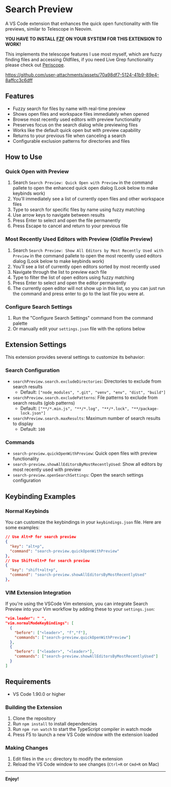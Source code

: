 # Search Preview

A VS Code extension that enhances the quick open functionality with file previews, similar to Telescope in Neovim. 

**YOU HAVE TO INSTALL [FZF](https://github.com/junegunn/fzf) ON YOUR SYSTEM FOR THIS EXTENSION TO WORK!**

This implements the telescope features I use most myself, which are fuzzy finding files and accessing Oldfiles, if you need Live Grep functionality please check out [Periscope](https://github.com/joshmu/periscope).



https://github.com/user-attachments/assets/70a98df7-5124-41b9-89e4-8affcc3c6dff


## Features
- Fuzzy search for files by name with real-time preview
- Shows open files and workspace files immediately when opened
- Browse most recently used editors with preview functionality
- Preserves focus on the search dialog while previewing files
- Works like the default quick open but with preview capability
- Returns to your previous file when canceling a search
- Configurable exclusion patterns for directories and files

## How to Use

### Quick Open with Preview 

1. Search `Search Preview: Quick Open with Preview` in the command pallete to open the enhanced quick open dialog (Look below to make keybinds work)
2. You'll immediately see a list of currently open files and other workspace files
3. Type to search for specific files by name using fuzzy matching
5. Use arrow keys to navigate between results
7. Press Enter to select and open the file permanently
8. Press Escape to cancel and return to your previous file

### Most Recently Used Editors with Preview (Oldfile Preview)

1. Search `Search Preview: Show All Editors by Most Recently Used with Preview` in the command pallete to open the most recently used editors dialog (Look below to make keybinds work)
2. You'll see a list of currently open editors sorted by most recently used
3. Navigate through the list to preview each file
4. Type to filter the list of open editors using fuzzy matching
5. Press Enter to select and open the editor permanently
6. The currently open editor will not show up in this list, so you can just run the command and press enter to go to the last file you were at.

### Configure Search Settings

1. Run the "Configure Search Settings" command from the command palette
2. Or manually edit your `settings.json` file with the options below

## Extension Settings

This extension provides several settings to customize its behavior:

### Search Configuration

- `searchPreview.search.excludeDirectories`: Directories to exclude from search results
  - Default: `["node_modules", ".git", "venv", "env", "dist", "build"]`
- `searchPreview.search.excludePatterns`: File patterns to exclude from search results (glob patterns)
  - Default: `["**/*.min.js", "**/*.log", "**/*.lock", "**/package-lock.json"]`
- `searchPreview.search.maxResults`: Maximum number of search results to display
  - Default: `100`

### Commands

- `search-preview.quickOpenWithPreview`: Quick open files with preview functionality
- `search-preview.showAllEditorsByMostRecentlyUsed`: Show all editors by most recently used with preview
- `search-preview.openSearchSettings`: Open the search settings configuration

## Keybinding Examples

### Normal Keybinds

You can customize the keybindings in your `keybindings.json` file. Here are some examples:

```json
// Use Alt+P for search preview
{
  "key": "alt+p",
  "command": "search-preview.quickOpenWithPreview"
},
// Use Shift+Alt+P for search preview
{
  "key": "shift+alt+p",
  "command": "search-preview.showAllEditorsByMostRecentlyUsed"
},

```

### VIM Extension Integration

If you're using the VSCode Vim extension, you can integrate Search Preview into your Vim workflow by adding these to your `settings.json`:

```json
"vim.leader": " ",
"vim.normalModeKeyBindings": [
  {
    "before": ["<leader>", "f","f"],
    "commands": ["search-preview.quickOpenWithPreview"]
  },
  {
    "before": ["<leader>", "<leader>"],
    "commands": ["search-preview.showAllEditorsByMostRecentlyUsed"]
  }
]
```

## Requirements

- VS Code 1.90.0 or higher


### Building the Extension

1. Clone the repository
2. Run `npm install` to install dependencies
3. Run `npm run watch` to start the TypeScript compiler in watch mode
4. Press F5 to launch a new VS Code window with the extension loaded

### Making Changes

1. Edit files in the `src` directory to modify the extension
2. Reload the VS Code window to see changes (`Ctrl+R` or `Cmd+R` on Mac)

---

**Enjoy!**
